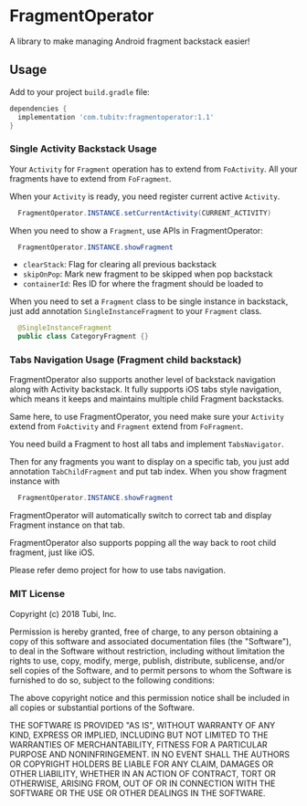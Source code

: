 # FragmentOperator

A library to make managing Android fragment backstack easier!

## Usage

Add to your project `build.gradle` file:
```groovy
dependencies {
  implementation 'com.tubitv:fragmentoperator:1.1'
}
```

### Single Activity Backstack Usage
Your `Activity` for `Fragment` operation has to extend from `FoActivity`.
All your fragments have to extend from `FoFragment`.

When your `Activity` is ready, you need register current active `Activity`.
```java
  FragmentOperator.INSTANCE.setCurrentActivity(CURRENT_ACTIVITY)
```

When you need to show a `Fragment`, use APIs in FragmentOperator:
```java
  FragmentOperator.INSTANCE.showFragment
```

* `clearStack`: Flag for clearing all previous backstack
* `skipOnPop`: Mark new fragment to be skipped when pop backstack
* `containerId`: Res ID for where the fragment should be loaded to

When you need to set a `Fragment` class to be single instance in backstack, just add annotation
`SingleInstanceFragment` to your `Fragment` class.
```java
  @SingleInstanceFragment
  public class CategoryFragment {}
```

### Tabs Navigation Usage (Fragment child backstack)

FragmentOperator also supports another level of backstack navigation along with Activity backstack. It fully
supports iOS tabs style navigation, which means it keeps and maintains multiple child Fragment backstacks.

Same here, to use FragmentOperator, you need make sure your `Activity` extend from `FoActivity` and `Fragment`
extend from `FoFragment`.

You need build a Fragment to host all tabs and implement `TabsNavigator`.

Then for any fragments you want to display on a specific tab, you just add annotation `TabChildFragment` and put
tab index. When you show fragment instance with
```java
  FragmentOperator.INSTANCE.showFragment
```
FragmentOperator will automatically switch to correct tab and display Fragment instance on that tab.

FragmentOperator also supports popping all the way back to root child fragment, just like iOS.

Please refer demo project for how to use tabs navigation.


### MIT License

Copyright (c) 2018 Tubi, Inc.

Permission is hereby granted, free of charge, to any person obtaining a copy
of this software and associated documentation files (the "Software"), to deal
in the Software without restriction, including without limitation the rights
to use, copy, modify, merge, publish, distribute, sublicense, and/or sell
copies of the Software, and to permit persons to whom the Software is
furnished to do so, subject to the following conditions:

The above copyright notice and this permission notice shall be included in all
copies or substantial portions of the Software.

THE SOFTWARE IS PROVIDED "AS IS", WITHOUT WARRANTY OF ANY KIND, EXPRESS OR
IMPLIED, INCLUDING BUT NOT LIMITED TO THE WARRANTIES OF MERCHANTABILITY,
FITNESS FOR A PARTICULAR PURPOSE AND NONINFRINGEMENT. IN NO EVENT SHALL THE
AUTHORS OR COPYRIGHT HOLDERS BE LIABLE FOR ANY CLAIM, DAMAGES OR OTHER
LIABILITY, WHETHER IN AN ACTION OF CONTRACT, TORT OR OTHERWISE, ARISING FROM,
OUT OF OR IN CONNECTION WITH THE SOFTWARE OR THE USE OR OTHER DEALINGS IN THE
SOFTWARE.


